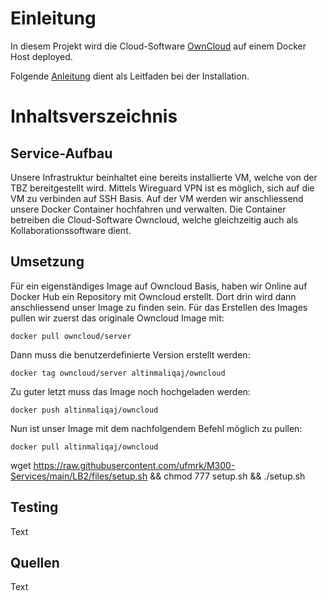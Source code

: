 # Einleitung
In diesem Projekt wird die Cloud-Software [OwnCloud](https://owncloud.com/) auf einem Docker Host deployed.

Folgende [Anleitung](https://doc.owncloud.com/server/next/admin_manual/installation/docker/#docker-compose) dient als Leitfaden bei der Installation.

# Inhaltsverszeichnis


## Service-Aufbau 
Unsere Infrastruktur beinhaltet eine bereits installierte VM, welche von der TBZ bereitgestellt wird. Mittels Wireguard VPN ist es möglich, sich auf die VM zu verbinden auf SSH Basis. Auf der VM werden wir anschliessend unsere Docker Container hochfahren und verwalten. Die Container betreiben die Cloud-Software Owncloud, welche gleichzeitig auch als Kollaborationssoftware dient. 

## Umsetzung

Für ein eigenständiges Image auf Owncloud Basis, haben wir Online auf Docker Hub ein Repository mit Owncloud erstellt. Dort drin wird dann anschliessend unser Image zu finden sein. Für das Erstellen des Images pullen wir zuerst das originale Owncloud Image mit:

`docker pull owncloud/server`

Dann muss die benutzerdefinierte Version erstellt werden:

`docker tag owncloud/server altinmaliqaj/owncloud`

Zu guter letzt muss das Image noch hochgeladen werden:

`docker push altinmaliqaj/owncloud`

Nun ist unser Image mit dem nachfolgendem Befehl möglich zu pullen:

`docker pull altinmaliqaj/owncloud`



wget https://raw.githubusercontent.com/ufmrk/M300-Services/main/LB2/files/setup.sh && chmod 777 setup.sh && ./setup.sh

## Testing
Text

## Quellen
Text